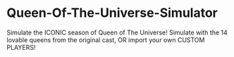 # Queen-Of-The-Universe-Simulator
Simulate the ICONIC season of Queen of The Universe! Simulate with the 14 lovable queens from the original cast, OR import your own CUSTOM PLAYERS!
